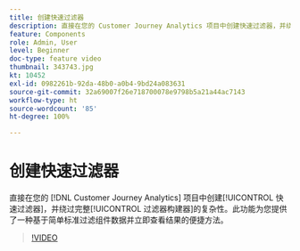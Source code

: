 ```yaml
---
title: 创建快速过滤器
description: 直接在您的 Customer Journey Analytics 项目中创建快速过滤器，并绕过完整过滤器构建器的复杂性。此功能为您提供了一种基于简单标准过滤组件数据并立即查看结果的便捷方法。
feature: Components
role: Admin, User
level: Beginner
doc-type: feature video
thumbnail: 343743.jpg
kt: 10452
exl-id: 0982261b-92da-48b0-a0b4-9bd24a083631
source-git-commit: 32a69007f26e718700078e9798b5a21a44ac7143
workflow-type: ht
source-wordcount: '85'
ht-degree: 100%

---
```


# 创建快速过滤器

直接在您的 [!DNL Customer Journey Analytics] 项目中创建[!UICONTROL 快速过滤器]，并绕过完整[!UICONTROL 过滤器构建器]的复杂性。此功能为您提供了一种基于简单标准过滤组件数据并立即查看结果的便捷方法。

>[!VIDEO](https://video.tv.adobe.com/v/343743/?quality=12&learn=on)
